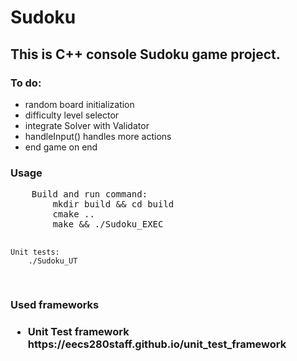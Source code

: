 <h1>Sudoku</h1>
<h2>This is C++ console Sudoku game project.</h2>

<h3>To do:</h3>
<ul>
    <li>random board initialization</li>
    <li>difficulty level selector</li>
    <li>integrate Solver with Validator</li>
    <li>handleInput() handles more actions</li>
    <li>end game on end</li>
</ul>

<h3>Usage</h3>
<pre>
    Build and run command:
        mkdir build && cd build
        cmake ..
        make && ./Sudoku_EXEC

    Unit tests:
        ./Sudoku_UT
</pre>

<h3>Used frameworks<h3>
<ul>
    <li>Unit Test framework<br>https://eecs280staff.github.io/unit_test_framework</li>
</ul>

